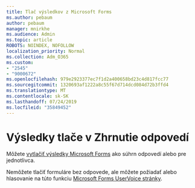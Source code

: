 ```yaml
---
title: Tlač výsledkov z Microsoft Forms
ms.author: pebaum
author: pebaum
manager: mnirkhe
ms.audience: Admin
ms.topic: article
ROBOTS: NOINDEX, NOFOLLOW
localization_priority: Normal
ms.collection: Adm_O365
ms.custom:
- "2545"
- "9000672"
ms.openlocfilehash: 979e2923377ec7f1d2a400658bd23c4d817fcc77
ms.sourcegitcommit: 1320693af1222a8c55f67d714dcd084d72b3ffd4
ms.translationtype: MT
ms.contentlocale: sk-SK
ms.lasthandoff: 07/24/2019
ms.locfileid: "35849452"
---
```

# <a name="print-results-in-a-summary-of-responses"></a>Výsledky tlače v Zhrnutie odpovedí

Môžete [vytlačiť výsledky Microsoft Forms](https://support.office.com/article/print-a-form-22100b98-ba3c-41c1-9513-f76caca664fc) ako súhrn odpovedí alebo pre jednotlivca. 

Nemôžete tlačiť formuláre bez odpovede, ale môžete požiadať alebo hlasovanie na túto funkciu [Microsoft Forms UserVoice stránky](https://microsoftforms.uservoice.com/forums/386451-welcome-to-microsoft-forms-suggestion-box).
